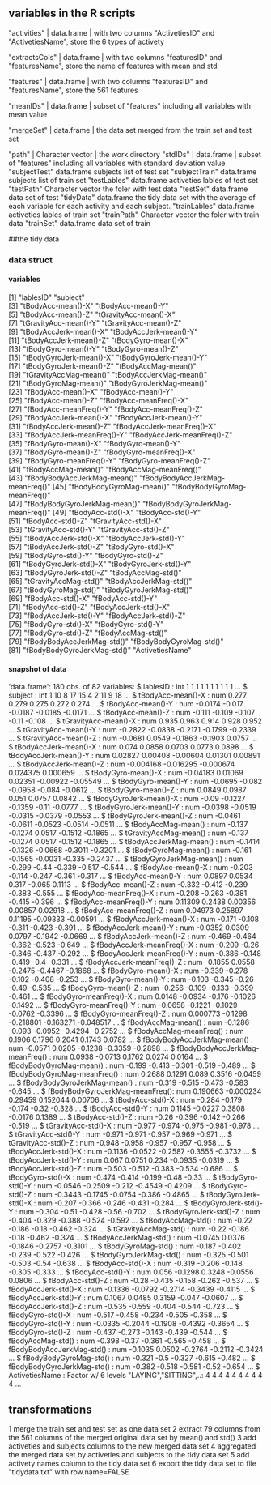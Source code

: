 ## variables in the R scripts

"activities"  |  data.frame  |  with two columns "ActivetiesID" and "ActivetiesName", store the 6 types of activety

"extractsCols" |   data.frame |   with two columns "featuresID" and "featuresName", store the name of  features with mean and std 

"features" |   data.frame  |  with two columns "featuresID" and "featuresName", store the 561 features

"meanIDs" |  data.frame |   subset of "features" including all variables with mean value    

"mergeSet" |   data.frame  |  the data set merged from the train set and test set

"path"  |  Character vector |   the work directory
"stdIDs"  |  data.frame  |  subset of "features" including all variables with standard deviation value 
"subjectTest"   data.frame    subjects list of test set
"subjectTrain"    data.frame    subjects list of train set
"testLables"    data.frame    activeties lables of test set
"testPath"    Character vector    the foler with test data
"testSet"   data.frame    data set of test
"tidyData"    data.frame    the tidy data set with the average of each variable for each activity and each subject.
"trainLables"    data.frame    activeties lables of train set
"trainPath"   Character vector    the foler with train data
"trainSet"    data.frame    data set of train

##the tidy data
### data struct
#### variables 
[1] "lablesID"                        "subject"                        
 [3] "tBodyAcc-mean()-X"               "tBodyAcc-mean()-Y"              
 [5] "tBodyAcc-mean()-Z"               "tGravityAcc-mean()-X"           
 [7] "tGravityAcc-mean()-Y"            "tGravityAcc-mean()-Z"           
 [9] "tBodyAccJerk-mean()-X"           "tBodyAccJerk-mean()-Y"          
[11] "tBodyAccJerk-mean()-Z"           "tBodyGyro-mean()-X"             
[13] "tBodyGyro-mean()-Y"              "tBodyGyro-mean()-Z"             
[15] "tBodyGyroJerk-mean()-X"          "tBodyGyroJerk-mean()-Y"         
[17] "tBodyGyroJerk-mean()-Z"          "tBodyAccMag-mean()"             
[19] "tGravityAccMag-mean()"           "tBodyAccJerkMag-mean()"         
[21] "tBodyGyroMag-mean()"             "tBodyGyroJerkMag-mean()"        
[23] "fBodyAcc-mean()-X"               "fBodyAcc-mean()-Y"              
[25] "fBodyAcc-mean()-Z"               "fBodyAcc-meanFreq()-X"          
[27] "fBodyAcc-meanFreq()-Y"           "fBodyAcc-meanFreq()-Z"          
[29] "fBodyAccJerk-mean()-X"           "fBodyAccJerk-mean()-Y"          
[31] "fBodyAccJerk-mean()-Z"           "fBodyAccJerk-meanFreq()-X"      
[33] "fBodyAccJerk-meanFreq()-Y"       "fBodyAccJerk-meanFreq()-Z"      
[35] "fBodyGyro-mean()-X"              "fBodyGyro-mean()-Y"             
[37] "fBodyGyro-mean()-Z"              "fBodyGyro-meanFreq()-X"         
[39] "fBodyGyro-meanFreq()-Y"          "fBodyGyro-meanFreq()-Z"         
[41] "fBodyAccMag-mean()"              "fBodyAccMag-meanFreq()"         
[43] "fBodyBodyAccJerkMag-mean()"      "fBodyBodyAccJerkMag-meanFreq()" 
[45] "fBodyBodyGyroMag-mean()"         "fBodyBodyGyroMag-meanFreq()"    
[47] "fBodyBodyGyroJerkMag-mean()"     "fBodyBodyGyroJerkMag-meanFreq()"
[49] "tBodyAcc-std()-X"                "tBodyAcc-std()-Y"               
[51] "tBodyAcc-std()-Z"                "tGravityAcc-std()-X"            
[53] "tGravityAcc-std()-Y"             "tGravityAcc-std()-Z"            
[55] "tBodyAccJerk-std()-X"            "tBodyAccJerk-std()-Y"           
[57] "tBodyAccJerk-std()-Z"            "tBodyGyro-std()-X"              
[59] "tBodyGyro-std()-Y"               "tBodyGyro-std()-Z"              
[61] "tBodyGyroJerk-std()-X"           "tBodyGyroJerk-std()-Y"          
[63] "tBodyGyroJerk-std()-Z"           "tBodyAccMag-std()"              
[65] "tGravityAccMag-std()"            "tBodyAccJerkMag-std()"          
[67] "tBodyGyroMag-std()"              "tBodyGyroJerkMag-std()"         
[69] "fBodyAcc-std()-X"                "fBodyAcc-std()-Y"               
[71] "fBodyAcc-std()-Z"                "fBodyAccJerk-std()-X"           
[73] "fBodyAccJerk-std()-Y"            "fBodyAccJerk-std()-Z"           
[75] "fBodyGyro-std()-X"               "fBodyGyro-std()-Y"              
[77] "fBodyGyro-std()-Z"               "fBodyAccMag-std()"              
[79] "fBodyBodyAccJerkMag-std()"       "fBodyBodyGyroMag-std()"         
[81] "fBodyBodyGyroJerkMag-std()"      "ActivetiesName"   

#### snapshot of data
'data.frame':	180 obs. of  82 variables:
 $ lablesID                       : int  1 1 1 1 1 1 1 1 1 1 ...
 $ subject                        : int  1 10 8 17 15 4 2 11 9 18 ...
 $ tBodyAcc-mean()-X              : num  0.277 0.279 0.275 0.272 0.274 ...
 $ tBodyAcc-mean()-Y              : num  -0.0174 -0.017 -0.0187 -0.0185 -0.0171 ...
 $ tBodyAcc-mean()-Z              : num  -0.111 -0.109 -0.107 -0.11 -0.108 ...
 $ tGravityAcc-mean()-X           : num  0.935 0.963 0.914 0.928 0.952 ...
 $ tGravityAcc-mean()-Y           : num  -0.2822 -0.0838 -0.2171 -0.1799 -0.2339 ...
 $ tGravityAcc-mean()-Z           : num  -0.0681 0.0549 -0.1863 -0.1903 0.0757 ...
 $ tBodyAccJerk-mean()-X          : num  0.074 0.0858 0.0703 0.0773 0.0898 ...
 $ tBodyAccJerk-mean()-Y          : num  0.02827 0.00408 -0.00604 0.01301 0.00891 ...
 $ tBodyAccJerk-mean()-Z          : num  -0.004168 -0.016295 -0.000674 0.024375 0.000659 ...
 $ tBodyGyro-mean()-X             : num  -0.04183 0.01069 0.02351 -0.00922 -0.05549 ...
 $ tBodyGyro-mean()-Y             : num  -0.0695 -0.082 -0.0958 -0.084 -0.0612 ...
 $ tBodyGyro-mean()-Z             : num  0.0849 0.0987 0.051 0.0757 0.0842 ...
 $ tBodyGyroJerk-mean()-X         : num  -0.09 -0.1227 -0.1359 -0.11 -0.0777 ...
 $ tBodyGyroJerk-mean()-Y         : num  -0.0398 -0.0519 -0.0315 -0.0379 -0.0553 ...
 $ tBodyGyroJerk-mean()-Z         : num  -0.0461 -0.0611 -0.0523 -0.0514 -0.0511 ...
 $ tBodyAccMag-mean()             : num  -0.137 -0.1274 0.0517 -0.1512 -0.1865 ...
 $ tGravityAccMag-mean()          : num  -0.137 -0.1274 0.0517 -0.1512 -0.1865 ...
 $ tBodyAccJerkMag-mean()         : num  -0.1414 -0.1326 -0.0668 -0.3011 -0.3201 ...
 $ tBodyGyroMag-mean()            : num  -0.161 -0.1565 -0.0031 -0.335 -0.2437 ...
 $ tBodyGyroJerkMag-mean()        : num  -0.299 -0.44 -0.339 -0.517 -0.544 ...
 $ fBodyAcc-mean()-X              : num  -0.203 -0.114 -0.247 -0.361 -0.317 ...
 $ fBodyAcc-mean()-Y              : num  0.0897 0.0534 0.317 -0.065 0.1113 ...
 $ fBodyAcc-mean()-Z              : num  -0.332 -0.412 -0.239 -0.383 -0.555 ...
 $ fBodyAcc-meanFreq()-X          : num  -0.208 -0.263 -0.381 -0.415 -0.396 ...
 $ fBodyAcc-meanFreq()-Y          : num  0.11309 0.2438 0.00356 0.00857 0.02918 ...
 $ fBodyAcc-meanFreq()-Z          : num  0.04973 0.25897 0.11195 -0.09333 -0.00591 ...
 $ fBodyAccJerk-mean()-X          : num  -0.171 -0.108 -0.311 -0.423 -0.391 ...
 $ fBodyAccJerk-mean()-Y          : num  -0.0352 0.0309 0.0797 -0.1942 -0.0669 ...
 $ fBodyAccJerk-mean()-Z          : num  -0.469 -0.464 -0.362 -0.523 -0.649 ...
 $ fBodyAccJerk-meanFreq()-X      : num  -0.209 -0.26 -0.346 -0.437 -0.292 ...
 $ fBodyAccJerk-meanFreq()-Y      : num  -0.386 -0.148 -0.419 -0.4 -0.331 ...
 $ fBodyAccJerk-meanFreq()-Z      : num  -0.1855 0.0558 -0.2475 -0.4467 -0.1868 ...
 $ fBodyGyro-mean()-X             : num  -0.339 -0.278 -0.102 -0.408 -0.253 ...
 $ fBodyGyro-mean()-Y             : num  -0.103 -0.345 -0.26 -0.49 -0.535 ...
 $ fBodyGyro-mean()-Z             : num  -0.256 -0.109 -0.133 -0.399 -0.461 ...
 $ fBodyGyro-meanFreq()-X         : num  0.0148 -0.0934 -0.176 -0.1026 -0.1492 ...
 $ fBodyGyro-meanFreq()-Y         : num  -0.0658 -0.1221 -0.1029 -0.0762 -0.3396 ...
 $ fBodyGyro-meanFreq()-Z         : num  0.000773 -0.1298 -0.218801 -0.163271 -0.048517 ...
 $ fBodyAccMag-mean()             : num  -0.1286 -0.093 -0.0952 -0.4294 -0.2752 ...
 $ fBodyAccMag-meanFreq()         : num  0.1906 0.1796 0.2041 0.1743 0.0782 ...
 $ fBodyBodyAccJerkMag-mean()     : num  -0.0571 0.0205 -0.1238 -0.3359 -0.2898 ...
 $ fBodyBodyAccJerkMag-meanFreq() : num  0.0938 -0.0713 0.1762 0.0274 0.0164 ...
 $ fBodyBodyGyroMag-mean()        : num  -0.199 -0.413 -0.301 -0.519 -0.489 ...
 $ fBodyBodyGyroMag-meanFreq()    : num  0.2688 0.1291 0.089 0.3516 -0.0459 ...
 $ fBodyBodyGyroJerkMag-mean()    : num  -0.319 -0.515 -0.473 -0.583 -0.645 ...
 $ fBodyBodyGyroJerkMag-meanFreq(): num  0.190663 -0.000234 0.29459 0.152044 0.00706 ...
 $ tBodyAcc-std()-X               : num  -0.284 -0.179 -0.174 -0.32 -0.328 ...
 $ tBodyAcc-std()-Y               : num  0.1145 -0.0227 0.3808 -0.0176 0.1389 ...
 $ tBodyAcc-std()-Z               : num  -0.26 -0.396 -0.142 -0.266 -0.519 ...
 $ tGravityAcc-std()-X            : num  -0.977 -0.974 -0.975 -0.981 -0.978 ...
 $ tGravityAcc-std()-Y            : num  -0.971 -0.971 -0.957 -0.969 -0.971 ...
 $ tGravityAcc-std()-Z            : num  -0.948 -0.958 -0.957 -0.957 -0.958 ...
 $ tBodyAccJerk-std()-X           : num  -0.1136 -0.0522 -0.2587 -0.3555 -0.3732 ...
 $ tBodyAccJerk-std()-Y           : num  0.067 0.0751 0.234 -0.0935 -0.0319 ...
 $ tBodyAccJerk-std()-Z           : num  -0.503 -0.512 -0.383 -0.534 -0.686 ...
 $ tBodyGyro-std()-X              : num  -0.474 -0.414 -0.199 -0.48 -0.33 ...
 $ tBodyGyro-std()-Y              : num  -0.0546 -0.2509 -0.212 -0.4549 -0.4209 ...
 $ tBodyGyro-std()-Z              : num  -0.3443 -0.1745 -0.0754 -0.386 -0.4865 ...
 $ tBodyGyroJerk-std()-X          : num  -0.207 -0.366 -0.246 -0.431 -0.284 ...
 $ tBodyGyroJerk-std()-Y          : num  -0.304 -0.51 -0.428 -0.56 -0.702 ...
 $ tBodyGyroJerk-std()-Z          : num  -0.404 -0.329 -0.388 -0.524 -0.592 ...
 $ tBodyAccMag-std()              : num  -0.22 -0.186 -0.18 -0.462 -0.324 ...
 $ tGravityAccMag-std()           : num  -0.22 -0.186 -0.18 -0.462 -0.324 ...
 $ tBodyAccJerkMag-std()          : num  -0.0745 0.0376 -0.1846 -0.2757 -0.3101 ...
 $ tBodyGyroMag-std()             : num  -0.187 -0.402 -0.239 -0.522 -0.426 ...
 $ tBodyGyroJerkMag-std()         : num  -0.325 -0.501 -0.503 -0.54 -0.638 ...
 $ fBodyAcc-std()-X               : num  -0.319 -0.206 -0.148 -0.305 -0.333 ...
 $ fBodyAcc-std()-Y               : num  0.056 -0.1298 0.3248 -0.0556 0.0806 ...
 $ fBodyAcc-std()-Z               : num  -0.28 -0.435 -0.158 -0.262 -0.537 ...
 $ fBodyAccJerk-std()-X           : num  -0.1336 -0.0792 -0.2714 -0.3439 -0.4115 ...
 $ fBodyAccJerk-std()-Y           : num  0.1067 0.0485 0.3159 -0.047 -0.0607 ...
 $ fBodyAccJerk-std()-Z           : num  -0.535 -0.559 -0.404 -0.544 -0.723 ...
 $ fBodyGyro-std()-X              : num  -0.517 -0.458 -0.234 -0.505 -0.358 ...
 $ fBodyGyro-std()-Y              : num  -0.0335 -0.2044 -0.1908 -0.4392 -0.3654 ...
 $ fBodyGyro-std()-Z              : num  -0.437 -0.273 -0.143 -0.439 -0.544 ...
 $ fBodyAccMag-std()              : num  -0.398 -0.37 -0.361 -0.565 -0.458 ...
 $ fBodyBodyAccJerkMag-std()      : num  -0.1035 0.0502 -0.2764 -0.2112 -0.3424 ...
 $ fBodyBodyGyroMag-std()         : num  -0.321 -0.5 -0.327 -0.615 -0.482 ...
 $ fBodyBodyGyroJerkMag-std()     : num  -0.382 -0.518 -0.581 -0.52 -0.654 ...
 $ ActivetiesName                 : Factor w/ 6 levels "LAYING","SITTING",..: 4 4 4 4 4 4 4 4 4 4 ...

## transformations
1 merge the train set and test set as one data set
2 extract 79 columns from the 561 columns of the merged original data set by mean() and std()
3 add activeties and subjects columns to the new merged data set
4 aggregated the merged data set by activeties and subjects to the tidy data set
5 add activety names column to the tidy data set
6 export the tidy data set to file "tidydata.txt" with row.name=FALSE

